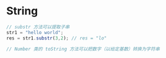 # String

```javascript
// substr 方法可以提取子串
str1 = "hello world";
res = str1.substr(3,2); // res = "lo"

// Number 类的 toString 方法可以把数字（以给定基数）转换为字符串

```


